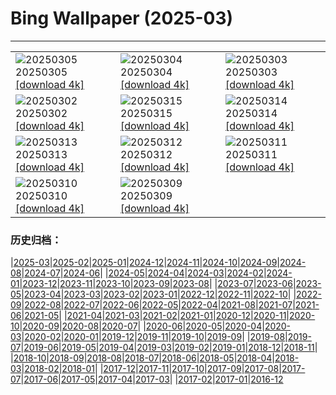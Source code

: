 # Bing Wallpaper (2025-03)
**************

<table><tr><td><img src="https://www.bing.com/th?id=OHR.SuratThani_JA-JP0039497594_1920x1080.jpg" alt="20250305"> 20250305 <a href="https://www.bing.com/th?id=OHR.SuratThani_JA-JP0039497594_UHD.jpg">[download 4k]</a></td><td><img src="https://www.bing.com/th?id=OHR.MardiGrasJackson_JA-JP2336854900_1920x1080.jpg" alt="20250304"> 20250304 <a href="https://www.bing.com/th?id=OHR.MardiGrasJackson_JA-JP2336854900_UHD.jpg">[download 4k]</a></td><td><img src="https://www.bing.com/th?id=OHR.Hinamatsuri2025_JA-JP2146557406_1920x1080.jpg" alt="20250303"> 20250303 <a href="https://www.bing.com/th?id=OHR.Hinamatsuri2025_JA-JP2146557406_UHD.jpg">[download 4k]</a></td></tr><tr><td><img src="https://www.bing.com/th?id=OHR.HornbillPair_JA-JP1960738768_1920x1080.jpg" alt="20250302"> 20250302 <a href="https://www.bing.com/th?id=OHR.HornbillPair_JA-JP1960738768_UHD.jpg">[download 4k]</a></td><td><img src="https://www.bing.com/th?id=OHR.NusaPenida_JA-JP6740183252_1920x1080.jpg" alt="20250315"> 20250315 <a href="https://www.bing.com/th?id=OHR.NusaPenida_JA-JP6740183252_UHD.jpg">[download 4k]</a></td><td><img src="https://www.bing.com/th?id=OHR.ForumRomanum_JA-JP6466904487_1920x1080.jpg" alt="20250314"> 20250314 <a href="https://www.bing.com/th?id=OHR.ForumRomanum_JA-JP6466904487_UHD.jpg">[download 4k]</a></td></tr><tr><td><img src="https://www.bing.com/th?id=OHR.BasqueDolmen_JA-JP6281411037_1920x1080.jpg" alt="20250313"> 20250313 <a href="https://www.bing.com/th?id=OHR.BasqueDolmen_JA-JP6281411037_UHD.jpg">[download 4k]</a></td><td><img src="https://www.bing.com/th?id=OHR.HoliColors_JA-JP6070846521_1920x1080.jpg" alt="20250312"> 20250312 <a href="https://www.bing.com/th?id=OHR.HoliColors_JA-JP6070846521_UHD.jpg">[download 4k]</a></td><td><img src="https://www.bing.com/th?id=OHR.Omizutori2025_JA-JP2990990687_1920x1080.jpg" alt="20250311"> 20250311 <a href="https://www.bing.com/th?id=OHR.Omizutori2025_JA-JP2990990687_UHD.jpg">[download 4k]</a></td></tr><tr><td><img src="https://www.bing.com/th?id=OHR.TohokuEarthquake2025_JA-JP8965651144_1920x1080.jpg" alt="20250310"> 20250310 <a href="https://www.bing.com/th?id=OHR.TohokuEarthquake2025_JA-JP8965651144_UHD.jpg">[download 4k]</a></td><td><img src="https://www.bing.com/th?id=OHR.PandaSnow_JA-JP3991253092_1920x1080.jpg" alt="20250309"> 20250309 <a href="https://www.bing.com/th?id=OHR.PandaSnow_JA-JP3991253092_UHD.jpg">[download 4k]</a></td><td></td></tr></table>

### 历史归档：

|[2025-03](/2025-03.md)|[2025-02](/../2025-02/2025-02.md)|[2025-01](/../2025-01/2025-01.md)|[2024-12](/../2024-12/2024-12.md)|[2024-11](/../2024-11/2024-11.md)|[2024-10](/../2024-10/2024-10.md)|[2024-09](/../2024-09/2024-09.md)|[2024-08](/../2024-08/2024-08.md)|[2024-07](/../2024-07/2024-07.md)|[2024-06](/../2024-06/2024-06.md)|
|[2024-05](/../2024-05/2024-05.md)|[2024-04](/../2024-04/2024-04.md)|[2024-03](/../2024-03/2024-03.md)|[2024-02](/../2024-02/2024-02.md)|[2024-01](/../2024-01/2024-01.md)|[2023-12](/../2023-12/2023-12.md)|[2023-11](/../2023-11/2023-11.md)|[2023-10](/../2023-10/2023-10.md)|[2023-09](/../2023-09/2023-09.md)|[2023-08](/../2023-08/2023-08.md)|
|[2023-07](/../2023-07/2023-07.md)|[2023-06](/../2023-06/2023-06.md)|[2023-05](/../2023-05/2023-05.md)|[2023-04](/../2023-04/2023-04.md)|[2023-03](/../2023-03/2023-03.md)|[2023-02](/../2023-02/2023-02.md)|[2023-01](/../2023-01/2023-01.md)|[2022-12](/../2022-12/2022-12.md)|[2022-11](/../2022-11/2022-11.md)|[2022-10](/../2022-10/2022-10.md)|
|[2022-09](/../2022-09/2022-09.md)|[2022-08](/../2022-08/2022-08.md)|[2022-07](/../2022-07/2022-07.md)|[2022-06](/../2022-06/2022-06.md)|[2022-05](/../2022-05/2022-05.md)|[2022-04](/../2022-04/2022-04.md)|[2021-08](/../2021-08/2021-08.md)|[2021-07](/../2021-07/2021-07.md)|[2021-06](/../2021-06/2021-06.md)|[2021-05](/../2021-05/2021-05.md)|
|[2021-04](/../2021-04/2021-04.md)|[2021-03](/../2021-03/2021-03.md)|[2021-02](/../2021-02/2021-02.md)|[2021-01](/../2021-01/2021-01.md)|[2020-12](/../2020-12/2020-12.md)|[2020-11](/../2020-11/2020-11.md)|[2020-10](/../2020-10/2020-10.md)|[2020-09](/../2020-09/2020-09.md)|[2020-08](/../2020-08/2020-08.md)|[2020-07](/../2020-07/2020-07.md)|
|[2020-06](/../2020-06/2020-06.md)|[2020-05](/../2020-05/2020-05.md)|[2020-04](/../2020-04/2020-04.md)|[2020-03](/../2020-03/2020-03.md)|[2020-02](/../2020-02/2020-02.md)|[2020-01](/../2020-01/2020-01.md)|[2019-12](/../2019-12/2019-12.md)|[2019-11](/../2019-11/2019-11.md)|[2019-10](/../2019-10/2019-10.md)|[2019-09](/../2019-09/2019-09.md)|
|[2019-08](/../2019-08/2019-08.md)|[2019-07](/../2019-07/2019-07.md)|[2019-06](/../2019-06/2019-06.md)|[2019-05](/../2019-05/2019-05.md)|[2019-04](/../2019-04/2019-04.md)|[2019-03](/../2019-03/2019-03.md)|[2019-02](/../2019-02/2019-02.md)|[2019-01](/../2019-01/2019-01.md)|[2018-12](/../2018-12/2018-12.md)|[2018-11](/../2018-11/2018-11.md)|
|[2018-10](/../2018-10/2018-10.md)|[2018-09](/../2018-09/2018-09.md)|[2018-08](/../2018-08/2018-08.md)|[2018-07](/../2018-07/2018-07.md)|[2018-06](/../2018-06/2018-06.md)|[2018-05](/../2018-05/2018-05.md)|[2018-04](/../2018-04/2018-04.md)|[2018-03](/../2018-03/2018-03.md)|[2018-02](/../2018-02/2018-02.md)|[2018-01](/../2018-01/2018-01.md)|
|[2017-12](/../2017-12/2017-12.md)|[2017-11](/../2017-11/2017-11.md)|[2017-10](/../2017-10/2017-10.md)|[2017-09](/../2017-09/2017-09.md)|[2017-08](/../2017-08/2017-08.md)|[2017-07](/../2017-07/2017-07.md)|[2017-06](/../2017-06/2017-06.md)|[2017-05](/../2017-05/2017-05.md)|[2017-04](/../2017-04/2017-04.md)|[2017-03](/../2017-03/2017-03.md)|
|[2017-02](/../2017-02/2017-02.md)|[2017-01](/../2017-01/2017-01.md)|[2016-12](/../2016-12/2016-12.md)